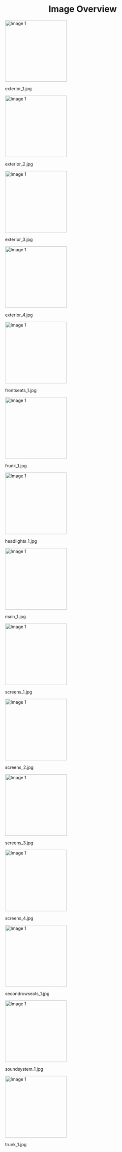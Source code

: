 <h1 style ="text-align: center;"> Image Overview </h1>
<div>
<div>
<img src="https://media.evkx.net/multimedia/models/zeekr/x/x_privilege_awd/exterior_1_xst.jpg" alt="Image 1" style="width: 200px;">
<p>exterior_1.jpg</p>
</div>
<div>
<img src="https://media.evkx.net/multimedia/models/zeekr/x/x_privilege_awd/exterior_2_xst.jpg" alt="Image 1" style="width: 200px;">
<p>exterior_2.jpg</p>
</div>
<div>
<img src="https://media.evkx.net/multimedia/models/zeekr/x/x_privilege_awd/exterior_3_xst.jpg" alt="Image 1" style="width: 200px;">
<p>exterior_3.jpg</p>
</div>
<div>
<img src="https://media.evkx.net/multimedia/models/zeekr/x/x_privilege_awd/exterior_4_xst.jpg" alt="Image 1" style="width: 200px;">
<p>exterior_4.jpg</p>
</div>
<div>
<img src="https://media.evkx.net/multimedia/models/zeekr/x/x_privilege_awd/frontseats_1_xst.jpg" alt="Image 1" style="width: 200px;">
<p>frontseats_1.jpg</p>
</div>
<div>
<img src="https://media.evkx.net/multimedia/models/zeekr/x/x_privilege_awd/frunk_1_xst.jpg" alt="Image 1" style="width: 200px;">
<p>frunk_1.jpg</p>
</div>
<div>
<img src="https://media.evkx.net/multimedia/models/zeekr/x/x_privilege_awd/headlights_1_xst.jpg" alt="Image 1" style="width: 200px;">
<p>headlights_1.jpg</p>
</div>
<div>
<img src="https://media.evkx.net/multimedia/models/zeekr/x/x_privilege_awd/main_1_xst.jpg" alt="Image 1" style="width: 200px;">
<p>main_1.jpg</p>
</div>
<div>
<img src="https://media.evkx.net/multimedia/models/zeekr/x/x_privilege_awd/screens_1_xst.jpg" alt="Image 1" style="width: 200px;">
<p>screens_1.jpg</p>
</div>
<div>
<img src="https://media.evkx.net/multimedia/models/zeekr/x/x_privilege_awd/screens_2_xst.jpg" alt="Image 1" style="width: 200px;">
<p>screens_2.jpg</p>
</div>
<div>
<img src="https://media.evkx.net/multimedia/models/zeekr/x/x_privilege_awd/screens_3_xst.jpg" alt="Image 1" style="width: 200px;">
<p>screens_3.jpg</p>
</div>
<div>
<img src="https://media.evkx.net/multimedia/models/zeekr/x/x_privilege_awd/screens_4_xst.jpg" alt="Image 1" style="width: 200px;">
<p>screens_4.jpg</p>
</div>
<div>
<img src="https://media.evkx.net/multimedia/models/zeekr/x/x_privilege_awd/secondrowseats_1_xst.jpg" alt="Image 1" style="width: 200px;">
<p>secondrowseats_1.jpg</p>
</div>
<div>
<img src="https://media.evkx.net/multimedia/models/zeekr/x/x_privilege_awd/soundsystem_1_xst.jpg" alt="Image 1" style="width: 200px;">
<p>soundsystem_1.jpg</p>
</div>
<div>
<img src="https://media.evkx.net/multimedia/models/zeekr/x/x_privilege_awd/trunk_1_xst.jpg" alt="Image 1" style="width: 200px;">
<p>trunk_1.jpg</p>
</div>
</div>
